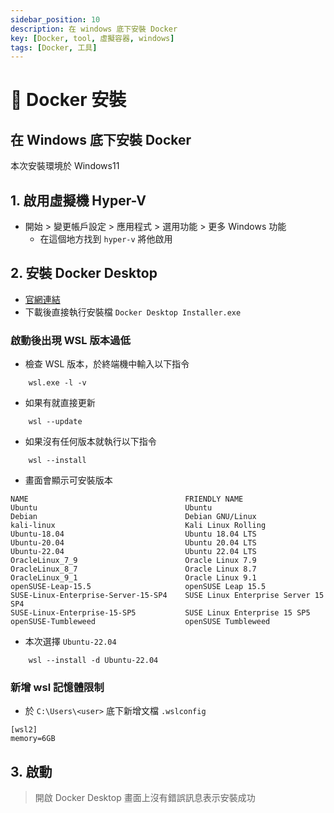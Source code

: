 ```yaml
---
sidebar_position: 10
description: 在 windows 底下安裝 Docker 
key: [Docker, tool, 虛擬容器, windows]
tags: [Docker, 工具]
---
```


# 🐳 Docker 安裝

## 在 Windows 底下安裝 Docker

本次安裝環境於 Windows11

## 1. 啟用虛擬機 Hyper-V

- 開始 > 變更帳戶設定 > 應用程式 > 選用功能 > 更多 Windows 功能
  - 在這個地方找到 `hyper-v` 將他啟用

## 2. 安裝 Docker Desktop

- [官網連結](https://www.docker.com/products/docker-desktop/)
- 下載後直接執行安裝檔 `Docker Desktop Installer.exe`

### 啟動後出現 WSL 版本過低

- 檢查 WSL 版本，於終端機中輸入以下指令

```shell
    wsl.exe -l -v
```

- 如果有就直接更新

```shell
    wsl --update
```

- 如果沒有任何版本就執行以下指令

```shell
    wsl --install
```

- 畫面會顯示可安裝版本

```shell
NAME                                   FRIENDLY NAME
Ubuntu                                 Ubuntu
Debian                                 Debian GNU/Linux
kali-linux                             Kali Linux Rolling
Ubuntu-18.04                           Ubuntu 18.04 LTS
Ubuntu-20.04                           Ubuntu 20.04 LTS
Ubuntu-22.04                           Ubuntu 22.04 LTS
OracleLinux_7_9                        Oracle Linux 7.9
OracleLinux_8_7                        Oracle Linux 8.7
OracleLinux_9_1                        Oracle Linux 9.1
openSUSE-Leap-15.5                     openSUSE Leap 15.5
SUSE-Linux-Enterprise-Server-15-SP4    SUSE Linux Enterprise Server 15 SP4
SUSE-Linux-Enterprise-15-SP5           SUSE Linux Enterprise 15 SP5
openSUSE-Tumbleweed                    openSUSE Tumbleweed
```

- 本次選擇 `Ubuntu-22.04`

```shell
    wsl --install -d Ubuntu-22.04
```

### 新增 wsl 記憶體限制

- 於 `C:\Users\<user>` 底下新增文檔 `.wslconfig`

```text
[wsl2]
memory=6GB
```

## 3. 啟動

> 開啟 Docker Desktop 畫面上沒有錯誤訊息表示安裝成功
